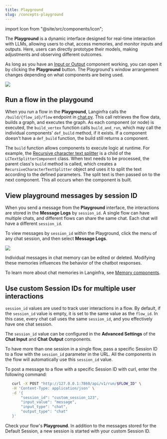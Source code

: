 ```yaml
---
title: Playground
slug: /concepts-playground
---
```


import Icon from "@site/src/components/icon";

The **Playground** is a dynamic interface designed for real-time interaction with LLMs, allowing users to chat, access memories, and monitor inputs and outputs. Here, users can directly prototype their models, making adjustments and observing different outcomes.

As long as you have an [Input or Output](/components-io) component working, you can open it by clicking the **Playground** button.
The Playground's window arrangement changes depending on what components are being used.

![](/img/playground.png)

## Run a flow in the playgound

When you run a flow in the **Playground**, Langinfra calls the `/build/{flow_id}/flow` endpoint in [chat.py](https://github.com/langinfra-ai/langinfra/blob/main/src/backend/base/langinfra/api/v1/chat.py#L162). This call retrieves the flow data, builds a graph, and executes the graph. As each component (or node) is executed, the `build_vertex` function calls `build_and_run`, which may call the individual components' `def_build` method, if it exists. If a component doesn't have a `def_build` function, the build still returns a component.

The `build` function allows components to execute logic at runtime. For example, the [Recursive character text splitter](https://github.com/langinfra-ai/langinfra/blob/main/src/backend/base/langinfra/components/langchain_utilities/recursive_character.py) is a child of the `LCTextSplitterComponent` class. When text needs to be processed, the parent class's `build` method is called, which creates a `RecursiveCharacterTextSplitter` object and uses it to split the text according to the defined parameters. The split text is then passed on to the next component. This all occurs when the component is built.

## View playground messages by session ID

When you send a message from the **Playground** interface, the interactions are stored in the **Message Logs** by `session_id`.
A single flow can have multiple chats, and different flows can share the same chat. Each chat will have a different `session_id`.

To view messages by `session_id` within the Playground, click the <Icon name="Ellipsis" aria-label="Horizontal ellipsis" /> menu of any chat session, and then select **Message Logs**.

![](/img/messages-logs.png)

Individual messages in chat memory can be edited or deleted. Modifying these memories influences the behavior of the chatbot responses.

To learn more about chat memories in Langinfra, see [Memory components](/components-memories).

## Use custom Session IDs for multiple user interactions

`session_id` values are used to track user interactions in a flow.
By default, if the `session_id` value is empty, it is set to the same value as the `flow_id`. In this case, every chat call uses the same `session_id`, and you effectively have one chat session.

The `session_id` value can be configured in the **Advanced Settings** of the **Chat Input** and **Chat Output** components.

To have more than one session in a single flow, pass a specific Session ID to a flow with the `session_id` parameter in the URL. All the components in the flow will automatically use this `session_id` value.

To post a message to a flow with a specific Session ID with curl, enter the following command:

```bash
   curl -X POST "http://127.0.0.1:7860/api/v1/run/$FLOW_ID" \
   -H 'Content-Type: application/json' \
   -d '{
       "session_id": "custom_session_123",
       "input_value": "message",
       "input_type": "chat",
       "output_type": "chat"
   }'
```

Check your flow's **Playground**. In addition to the messages stored for the Default Session, a new session is started with your custom Session ID.

